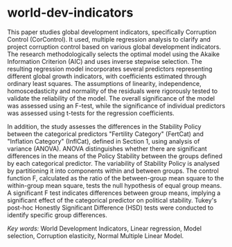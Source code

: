 # world-dev-indicators
This paper studies global development indicators, specifically Corruption Control (CorControl). It used, multiple regression analysis to clarify and project corruption control based on various global development indicators. The research methodologically selects the optimal model using the Akaike Information Criterion (AIC) and uses inverse stepwise selection. The resulting regression model incorporates several predictors representing different global growth indicators, with coefficients estimated through ordinary least squares. The assumptions of linearity, independence, homoscedasticity and normality of the residuals were rigorously tested to validate the reliability of the model. The overall significance of the model was assessed using an F-test, while the significance of individual predictors was assessed using t-tests for the regression coefficients.


In addition, the study assesses the differences in the Stability Policy between the categorical predictors "Fertility Category" (FertCat) and "Inflation Category" (InflCat), defined in Section 1, using analysis of variance (ANOVA). ANOVA distinguishes whether there are significant differences in the means of the Policy Stability between the groups defined by each categorical predictor. The variability of Stability Policy is analysed by partitioning it into components within and between groups. The control function F, calculated as the ratio of the between-group mean square to the within-group mean square, tests the null hypothesis of equal group means. A significant F test indicates differences between group means, implying a significant effect of the categorical predictor on political stability. Tukey's post-hoc Honestly Significant Difference (HSD) tests were conducted to identify specific group differences.

 
*Key words:* World Development Indicators, Linear regression, Model selection, Corruption elasticity, Normal Multiple Linear Model.
